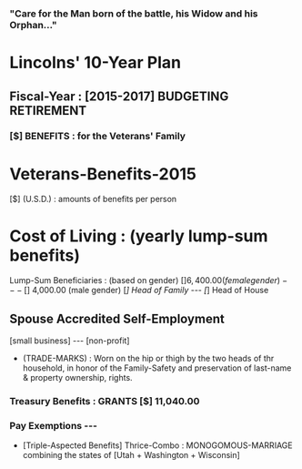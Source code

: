 ### "Care for the Man born of the battle, his Widow and his Orphan..."
# Lincolns' 10-Year Plan

## Fiscal-Year : [2015-2017] BUDGETING RETIREMENT
### [$] BENEFITS : for the Veterans' Family


# Veterans-Benefits-2015
[$] (U.S.D.) : amounts of benefits per person

# Cost of Living : (yearly lump-sum benefits)
Lump-Sum Beneficiaries : (based on gender) [$] 6,400.00 (female gender) --- [$] 4,000.00 (male gender)
  [*] Head of Family --- [*] Head of House
## Spouse Accredited Self-Employment
   [small business] --- [non-profit]
   * (TRADE-MARKS) : Worn on the hip or thigh by the two heads of thr household, in honor of the Family-Safety and preservation of last-name & property ownership, rights.

### Treasury Benefits : GRANTS [$] 11,040.00

### Pay Exemptions ---

* [Triple-Aspected Benefits] Thrice-Combo : MONOGOMOUS-MARRIAGE 
combining the states of [Utah + Washington + Wisconsin] 
